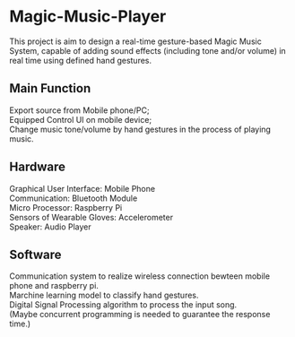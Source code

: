 Magic-Music-Player
====
This project is aim to design a real-time gesture-based Magic Music System, capable of adding sound effects (including tone and/or volume) in real time using defined hand gestures.

Main Function
----
Export source from Mobile phone/PC;<br>
Equipped Control UI on mobile device; <br>
Change music tone/volume by hand gestures in the process of playing music.

Hardware
----
Graphical User Interface: Mobile Phone<br>
Communication: Bluetooth Module<br>
Micro Processor: Raspberry Pi<br>
Sensors of Wearable Gloves: Accelerometer<br>
Speaker: Audio Player<br>

Software
----
Communication system to realize wireless connection bewteen mobile phone and raspberry pi.<br>
Marchine learning model to classify hand gestures.<br>
Digital Signal Processing algorithm to process the input song.<br>
(Maybe concurrent programming is needed to guarantee the response time.)<br>


